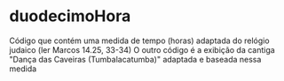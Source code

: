 # duodecimoHora
Código que contém uma medida de tempo (horas) adaptada do relógio judaico (ler Marcos 14.25, 33-34)
O outro código é a exibição da cantiga "Dança das Caveiras (Tumbalacatumba)" adaptada e baseada nessa medida

